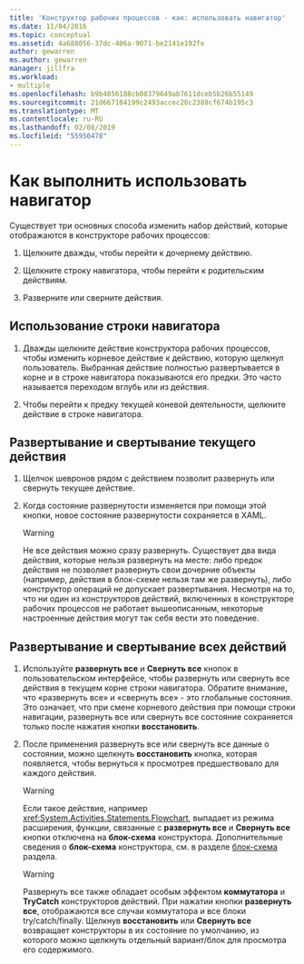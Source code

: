 ```yaml
---
title: 'Конструктор рабочих процессов - как: использовать навигатор'
ms.date: 11/04/2016
ms.topic: conceptual
ms.assetid: 4a688056-37dc-406a-9071-be2141e192fe
author: gewarren
ms.author: gewarren
manager: jillfra
ms.workload:
- multiple
ms.openlocfilehash: b9b4856188cb08379649ab7611dceb5b26b55149
ms.sourcegitcommit: 21d667104199c2493accec20c2388cf674b195c3
ms.translationtype: MT
ms.contentlocale: ru-RU
ms.lasthandoff: 02/08/2019
ms.locfileid: "55950478"
---
```

# <a name="how-to-use-breadcrumb-navigation"></a>Как выполнить  использовать навигатор

Существует три основных способа изменить набор действий, которые отображаются в конструкторе рабочих процессов:

1.  Щелкните дважды, чтобы перейти к дочернему действию.

2.  Щелкните строку навигатора, чтобы перейти к родительским действиям.

3.  Разверните или сверните действия.

## <a name="using-breadcrumb-navigation"></a>Использование строки навигатора

1.  Дважды щелкните действие конструктора рабочих процессов, чтобы изменить корневое действие к действию, которую щелкнул пользователь. Выбранная действие полностью развертывается в корне и в строке навигатора показываются его предки. Это часто называется переходом вглубь или из действия.

2.  Чтобы перейти к предку текущей коневой деятельности, щелкните действие в строке навигатора.

## <a name="expanding-or-collapsing-an-activity-in-place"></a>Развертывание и свертывание текущего действия

1.  Щелчок шевронов рядом с действием позволит развернуть или свернуть текущее действие.

2.  Когда состояние развернутости изменяется при помощи этой кнопки, новое состояние развернутости сохраняется в XAML.

    > [!WARNING]
    > Не все действия можно сразу развернуть. Существует два вида действия, которые нельзя развернуть на месте: либо предок действия не позволяет развернуть свои дочерние объекты (например, действия в блок-схеме нельзя там же развернуть), либо конструктор операций не допускает развертывания. Несмотря на то, что ни один из конструкторов действий, включенных в конструкторе рабочих процессов не работает вышеописанным, некоторые настроенные действия могут так себя вести это поведение.

## <a name="expanding-all-or-collapsing-all-activities"></a>Развертывание и свертывание всех действий

1.  Используйте **развернуть все** и **Свернуть все** кнопок в пользовательском интерфейсе, чтобы развернуть или свернуть все действия в текущем корне строки навигатора. Обратите внимание, что «развернуть все» и «свернуть все» - это глобальные состояния. Это означает, что при смене корневого действия при помощи строки навигации, развернуть все или свернуть все состояние сохраняется только после нажатия кнопки **восстановить**.

2.  После применения развернуть все или свернуть все данные о состоянии, можно щелкнуть **восстановить** кнопка, которая появляется, чтобы вернуться к просмотрев предшествовало для каждого действия.

    > [!WARNING]
    > Если такое действие, например <xref:System.Activities.Statements.Flowchart>, выпадает из режима расширения, функции, связанные с **развернуть все** и **Свернуть все** кнопки отключена на **блок-схема**  конструктора. Дополнительные сведения о **блок-схема** конструктора, см. в разделе [блок-схема](../workflow-designer/flowchart-activity-designer.md) раздела.

    > [!WARNING]
    > Развернуть все также обладает особым эффектом **коммутатора** и **TryCatch** конструкторов действий. При нажатии кнопки **развернуть все**, отображаются все случаи коммутатора и все блоки try/catch/finally. Щелкнув **восстановить** или **Свернуть все** возвращает конструкторы в их состояние по умолчанию, из которого можно щелкнуть отдельный вариант/блок для просмотра его содержимого.
